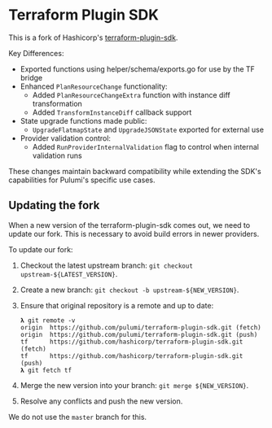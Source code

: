 # Terraform Plugin SDK

This is a fork of Hashicorp's [terraform-plugin-sdk](https://github.com/hashicorp/terraform-plugin-sdk).

Key Differences:

- Exported functions using helper/schema/exports.go for use by the TF bridge
- Enhanced `PlanResourceChange` functionality:
  - Added `PlanResourceChangeExtra` function with instance diff transformation
  - Added `TransformInstanceDiff` callback support
- State upgrade functions made public:
  - `UpgradeFlatmapState` and `UpgradeJSONState` exported for external use
- Provider validation control:
  - Added `RunProviderInternalValidation` flag to control when internal validation runs

These changes maintain backward compatibility while extending the SDK's capabilities for Pulumi's specific use cases.

## Updating the fork

When a new version of the terraform-plugin-sdk comes out, we need to update our fork. This is necessary to avoid build errors in newer providers.

To update our fork:
1. Checkout the latest upstream branch: `git checkout upstream-${LATEST_VERSION}`.
2. Create a new branch: `git checkout -b upstream-${NEW_VERSION}`.
3. Ensure that original repository is a remote and up to date:

   ``` shell
   𝛌 git remote -v
   origin  https://github.com/pulumi/terraform-plugin-sdk.git (fetch)
   origin  https://github.com/pulumi/terraform-plugin-sdk.git (push)
   tf      https://github.com/hashicorp/terraform-plugin-sdk.git (fetch)
   tf      https://github.com/hashicorp/terraform-plugin-sdk.git (push)
   𝛌 git fetch tf
   ```
4. Merge the new version into your branch: `git merge ${NEW_VERSION}`.
5. Resolve any conflicts and push the new version.

We do not use the `master` branch for this.

